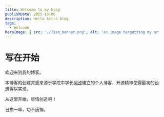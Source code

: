 ```yaml
---
title: Welcome to my blog
publishDate: 2025-10-06
description: Hello Astro blog
tags:
  - Welcome
heroImage: { src: './Tian_banner.png', alt: 'an image targetting my article', color: '#B4C6DA' }
---
```

# 写在开始
欢迎来到我的博客。

本博客的创建灵感来源于学院中学长[阿汐](https://axi404.top/)建立的个人博客，开源精神使得最初的设想得以实现。

从这里开始，尽情创造吧！

日拱一卒，功不唐捐。